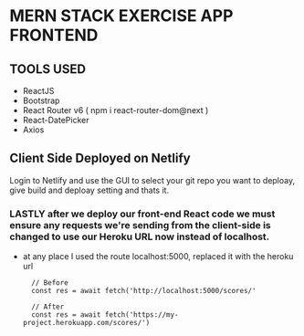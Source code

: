# MERN STACK EXERCISE APP FRONTEND

## TOOLS USED
- ReactJS
- Bootstrap
- React Router v6 ( npm i react-router-dom@next )
- React-DatePicker
- Axios

## Client Side Deployed on Netlify

Login to Netlify and use the GUI to select your git repo you want to deploay, give build and deploay setting and thats it.

### LASTLY after we deploy our front-end React code we must ensure any requests we're sending from the client-side is changed to use our Heroku URL now instead of localhost.

- at any place I used the route localhost:5000,  replaced it with the heroku url

        // Before
        const res = await fetch('http://localhost:5000/scores/'

        // After
        const res = await fetch('https://my-project.herokuapp.com/scores/')